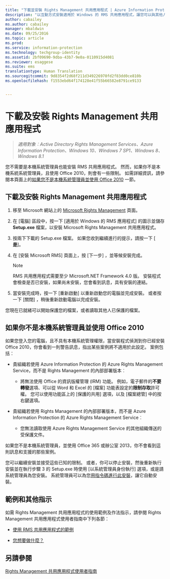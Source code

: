 ```yaml
---
title: "下載並安裝 Rights Management 共用應用程式 | Azure Information Protection"
description: "以互動方式安裝適用於 Windows 的 RMS 共用應用程式，讓您可以與其他人安全地共用文件的指示。"
author: cabailey
ms.author: cabailey
manager: mbaldwin
ms.date: 09/25/2016
ms.topic: article
ms.prod: 
ms.service: information-protection
ms.technology: techgroup-identity
ms.assetid: 2bf09690-9dba-43b7-9e0a-0110915d4081
ms.reviewer: esaggese
ms.suite: ems
translationtype: Human Translation
ms.sourcegitcommit: 9d8354f2d68f211d349226970fd2f83dd0ce810b
ms.openlocfilehash: f1553ebd64f174128e41f55b66582e8791ce9133


---
```


# <a name="download-and-install-the-rights-management-sharing-application"></a>下載及安裝 Rights Management 共用應用程式

>*適用對象︰Active Directory Rights Management Services、Azure Information Protection、Windows 10、Windows 7 SP1、Windows 8、Windows 8.1*

您不需要是本機系統管理員也能安裝 RMS 共用應用程式。 然而，如果你不是本機系統系統管理員，且使用 Office 2010，則會有一些限制。 如需詳細資訊，請參閱本頁面上的[如果您不是本機系統管理員並使用 Office 2010](#if-you-are-not-a-local-administrator-and-use-office-2010) 一節。

## <a name="to-download-and-install-the-rights-management-sharing-application"></a>下載及安裝 Rights Management 共用應用程式

1.  移至 Microsoft 網站上的 [Microsoft Rights Management](http://go.microsoft.com/fwlink/?LinkId=303970) 頁面。

2.  在 [電腦]  區段中，按一下 [適用於 Windows 的 RMS 應用程式]  的圖示並儲存 **Setup.exe** 檔案，以安裝 Microsoft Rights Management 共用應用程式。

3.  按兩下下載的 Setup.exe 檔案。 如果您收到繼續進行的提示，請按一下 [ **是**]。

4.  在 [安裝 Microsoft RMS]  頁面上，按 [下一步] ，並等候安裝完成。

    > [!NOTE]
    > RMS 共用應用程式需要至少 Microsoft.NET Framework 4.0 版。 安裝程式會檢查是否已安裝，如果尚未安裝，您會看到訊息，具有安裝的連結。

5.  當安裝完成時，按一下 [重新啟動]  以重新啟動您的電腦並完成安裝。 或者按一下 [關閉]  ，稍後重新啟動電腦以完成安裝。

您現在已就緒可以開始保護您的檔案，或者讀取其他人已保護的檔案。

## <a name="if-you-are-not-a-local-administrator-and-use-office-2010"></a>如果你不是本機系統管理員並使用 Office 2010
如果您登入您的電腦，且不具有本機系統管理權限，當安裝程式偵測到你已經安裝 Office 2010，你會看到一則警告訊息，指出某些案例將不適用於此設定。 案例包括：

-   貴組織若使用 Azure Information Protection 的 Azure Rights Management Service，而不是 Rights Management 的內部部署版本︰

    -   將無法使用 Office 的資訊版權管理 (IRM) 功能。 例如，電子郵件的**不要轉發**選項、可以從 Word 和 Excel 的 [檔案] 功能表設定的**限制存取**許可權。 您可以使用功能區上的 [保護的共用] 選項，以及 [檔案總管] 中的按右鍵選項。

-   貴組織若使用 Rights Management 的內部部署版本，而不是 Azure Information Protection 的 Azure Rights Management Service︰

    -   您無法讀取使用 Azure Rights Management Service 的其他組織傳送的受保護文件。

如果您不是本機系統管理員，並使用 Office 365 或辦公室 2013，你不會看到這則訊息和支援的那些案例。

您可以繼續安裝並接受這些已知的限制。 或者，你可以停止安裝，然後重新執行安裝並在執行步驟 3 的 Setup.exe 時使用 [以系統管理員身份執行] 選項，或是請系統管理員為您安裝。 系統管理員可以為您[用指令碼進行此安裝](sharing-app-admin-guide.md#automatic-deployment-for-the-microsoft-rights-management-sharing-application)，讓它自動安裝。

## <a name="examples-and-other-instructions"></a>範例和其他指示
如需 Rights Management 共用應用程式的使用範例及作法指示，請參閱 Rights Management 共用應用程式使用者指南中下列各節：

-   [使用 RMS 共用應用程式的範例](sharing-app-user-guide.md#examples-for-using-the-rms-sharing-application)

-   [您想要做什麼？](sharing-app-user-guide.md#what-do-you-want-to-do)

## <a name="see-also"></a>另請參閱
[Rights Management 共用應用程式使用者指南](sharing-app-user-guide.md)




<!--HONumber=Nov16_HO2-->



